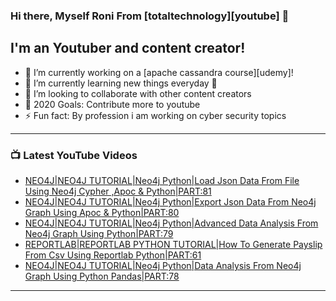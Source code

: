 ### Hi there, Myself Roni From [totaltechnology][youtube] 👋

## I'm an Youtuber and content creator!
- 🔭 I’m currently working on a [apache cassandra course][udemy]!
- 🌱 I’m currently learning new things everyday 🤣
- 👯 I’m looking to collaborate with other content creators
- 🥅 2020 Goals: Contribute more to youtube
- ⚡ Fun fact: By profession i am working on cyber security topics



---

### 📺 Latest YouTube Videos
<!-- YOUTUBE:START -->
- [NEO4J|NEO4J TUTORIAL|Neo4j Python|Load Json Data From File Using Neo4j Cypher ,Apoc & Python|PART:81](https://www.youtube.com/watch?v=SDsov1IKtE8)
- [NEO4J|NEO4J TUTORIAL|Neo4j Python|Export Json Data From Neo4j Graph Using Apoc & Python|PART:80](https://www.youtube.com/watch?v=dgVEYijLJG4)
- [NEO4J|NEO4J TUTORIAL|Neo4j Python|Advanced Data Analysis From Neo4j Graph Using Python|PART:79](https://www.youtube.com/watch?v=lk3LvJJZLKM)
- [REPORTLAB|REPORTLAB PYTHON TUTORIAL|How To Generate Payslip From Csv Using Reportlab Python|PART:61](https://www.youtube.com/watch?v=ogeZl_LqmqE)
- [NEO4J|NEO4J TUTORIAL|Neo4j Python|Data Analysis From Neo4j Graph Using Python Pandas|PART:78](https://www.youtube.com/watch?v=7pPxNAdQouw)
<!-- YOUTUBE:END -->

---


